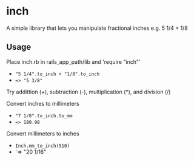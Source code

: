 inch
====

A simple library that lets you manipulate fractional inches e.g. 5 1/4 + 1/8

## Usage

Place inch.rb in rails_app_path/lib and 'require "inch"'

- `"5 1/4".to_inch + "1/8".to_inch`
- `=> "5 3/8"`

Try addittion (+), subtraction (-), multiplication (*), and division (/)

Convert inches to millimeters

- `"7 1/8".to_inch.to_mm`
- `=> 180.98`

Convert millimeters to inches

- `Inch.mm_to_inch(510)`
- `=> "20 1/16"
